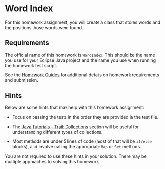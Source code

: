 Word Index
=================================================

For this homework assignment, you will create a class that stores words and the positions those words were found. 

## Requirements ##

The official name of this homework is `WordIndex`. This should be the name you use for your Eclipse Java project and the name you use when running the homework test script.

See the [Homework Guides](https://usf-cs212-fall2018.github.io/guides/homework.html) for additional details on homework requirements and submission.

## Hints ##

Below are some hints that may help with this homework assignment:

- Focus on passing the tests in the order they are provided in the test file.

- The [Java Tutorials - Trail: Collections](http://docs.oracle.com/javase/tutorial/collections/index.html) section will be useful for understanding different types of collections.

- Most methods are under 5 lines of code (most of that will be `if/else` blocks), and involve calling the appropriate `Map` or `Set` methods. 

You are not required to use these hints in your solution. There may be multiple approaches to solving this homework.
